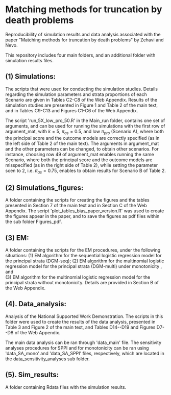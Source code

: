 Matching methods for truncation by death problems
================


Reproducibility of simulation results and data analysis associated with the paper "Matching methods for truncation by death problems" by Zehavi and Nevo.

This repository includes four main folders, and an additional folder with simulation results files.


(1) Simulations:
-----------------

The scripts that were used for conducting the simulation studies.
Details regarding the simulation parameters and strata proportions of each Scenario are given in Tables C2-C8 of the Web Appendix.
Results of the simulation studies are presented in Figure 1 and Table 2 of the main text, and in Tables C9-C13 and Figures C1-C6 of the Web Appendix.

The script 'run_5X_low_pro_50.R' in the Main_run folder, contains one set of arguments, and can be used for running the simulations with the first row of argument_mat, with $k=5$, $\pi_{as} = 0.5$, and low $\pi_{pro}$ (Scenario A), where both the principal score and the outcome models are correctly specified (as in the left side of Table 2 of the main text).
The arguments in argument_mat and the other parameters can be changed, to obtain other scenarios.
For instance, choosing row 49 of argument_mat enables running the same Scenario,
where both the principal score and the outcome models are misspecified (as in the right side of Table 2), 
while setting the parameter scen to 2, i.e. $\pi_{as} = 0.75$, enables to obtain results for Scenario B of Table 2.


(2) Simulations_figures:
----------------------------------

A folder containing the scripts for creating the figures and the tables presented in Section 7 of the main text and in Section C of the Web Appendix.
The script 'plot_tables_bias_paper_version.R' was used to create the figures appear in the paper,
and to save the figures as pdf files within the sub folder Figures_pdf.

(3) EM:
----------------------------------

A folder containing the scripts for the EM procedures, under the following situations: 
(1) EM algorithm for the sequential logistic regression model for the principal strata (DGM-seq);
(2) EM algorithm for the multinomial logistic regression model for the principal strata (DGM-multi) under monotonicity , and  
(3) EM algorithm for the multinomial logistic regression model for the principal strata without monotonicity.
Details are provided in Section B of the Web Appendix.


(4). Data_analysis:
----------------------------------

Analysis of the National Supported Work Demonstration.
The scripts in this folder were used to create the results of the data analysis,
presented in Table 3 and Figure 2 of the main text, and Tables D14--D19 and Figures D7--D8 of the Web Appendix.

The main data analysis can be ran through 'data_main' file.
The sensitivity analyses procedures for SPPI and for monotonicity can be ran using 'data_SA_mono' and 'data_SA_SPPI' files, respectively, which are located in the data_sensitivity_analyses sub folder.


(5). Sim_results:
----------------------------------
A folder containing Rdata files with the simulation results.

 









